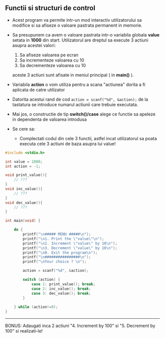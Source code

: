 ## Functii si structuri de control


* Acest program va permite intr-un mod interactiv utilizatorului sa modifice si sa afiseze o valoare pastrata permanent in memorie.
* Sa presupunem ca avem o valoare pastrata intr-o variabila globala **value** setata in **1000** din start. Utilizatorul are dreptul sa execute 3 actiuni asupra acestei valori:
  1. Sa afiseze valoarea pe ecran
  2. Sa incrementeze valoarea cu 10
  3. Sa decrementeze valoarea cu 10
     
  aceste 3 actiuni sunt afisate in meniul principal ( in **main()** ).
* Variabila **action** o vom utiliza pentru a scana "actiunea" dorita a fi aplicata de catre utilizator
* Datorita acestui rand de cod ``` action = scanf("%d", &action); ``` de la tastatura se introduce numarul actiunii care trebuie executata.
* Mai jos, o constructie de tip **switch()/case** alege ce functie sa apeleze in dependenta de valoarea introdusa  
* Se cere sa:
  * Complectati codul din cele 3 functii, astfel incat utilizatorul sa poata executa cele 3 actiuni de baza asupra lui value! 
```c
#include <stdio.h>

int value = 1000;
int action = -1;

void print_value(){
    // ???
}
void inc_value(){
    // ???
}
void dec_value(){
    // ???
}

int main(void) {

    do {
        printf("\n##### MENU #####\n");
        printf("\n1. Print the \"value\"\n");
        printf("\n2. Increment \"value\" by 10\n");
        printf("\n3. Decrement \"value\" by 10\n");
        printf("\n0. Exit the program\n");
        printf("\n################\n");
        printf("\nYour choice ? \n");

        action = scanf("%d", &action);

        switch (action) {
            case 1: print_value(); break;
            case 2: inc_value(); break;
            case 3: dec_value(); break;
        }
        
    } while (action!=0);
}
```

---
BONUS: Adaugati inca 2 actiuni "4. Increment by 100" si "5. Decrement by 100" si realizati-le!